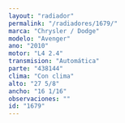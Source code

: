 ```yaml
---
layout: "radiador"
permalink: "/radiadores/1679/"
marca: "Chrysler / Dodge"
modelo: "Avenger"
ano: "2010"
motor: "L4 2.4"
transmision: "Automática"
parte: "438144"
clima: "Con clima"
alto: "27 5/8"
ancho: "16 1/16"
observaciones: ""
id: "1679"
---
```


